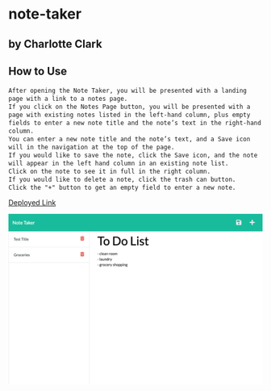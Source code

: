 # note-taker


## by Charlotte Clark 


## How to Use

```
After opening the Note Taker, you will be presented with a landing page with a link to a notes page. 
If you click on the Notes Page button, you will be presented with a page with existing notes listed in the left-hand column, plus empty fields to enter a new note title and the note’s text in the right-hand column.
You can enter a new note title and the note’s text, and a Save icon will in the navigation at the top of the page. 
If you would like to save the note, click the Save icon, and the note will appear in the left hand column in an existing note list. 
Click on the note to see it in full in the right column. 
If you would like to delete a note, click the trash can button. 
Click the "+" button to get an empty field to enter a new note.
```

[Deployed Link](https://secret-reaches-68242.herokuapp.com/)

![alt text](./assets/screenshot.png)



